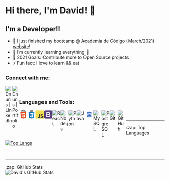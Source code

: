 # Hi there, I'm David! 👋

## I'm a Developer!!

- 🔭 I just finished my bootcamp @ Academia de Código (March/2021) [website]!
- 🌱 I’m currently learning everything 🤣
- 🥅 2021 Goals: Contribute more to Open Source projects
- ⚡ Fun fact: I love to learn && eat

### Connect with me:
[<img align="left" alt="Dnuns | LinkedIn" width="22px" src="https://pics.freeicons.io/uploads/icons/png/6769799911555590084-512.png"/>][linkedin]
[<img align="left" alt="Dnuns | Portifolio" width="22px" src="https://pics.freeicons.io/uploads/icons/png/8705987771530273516-512.png" target="_blank"/>][portifolio]

<br />

### Languages and Tools:

<img align="left" alt="HTML5" width="26px" src="https://raw.githubusercontent.com/github/explore/80688e429a7d4ef2fca1e82350fe8e3517d3494d/topics/html/html.png" />

<img align="left" alt="CSS3" width="26px" src="https://raw.githubusercontent.com/github/explore/80688e429a7d4ef2fca1e82350fe8e3517d3494d/topics/css/css.png" />

<img align="left" alt="JavaScript" width="26px" src="https://raw.githubusercontent.com/github/explore/80688e429a7d4ef2fca1e82350fe8e3517d3494d/topics/javascript/javascript.png" />

<img align="left" alt="Bootstrap" width="26px" src="https://raw.githubusercontent.com/github/explore/80688e429a7d4ef2fca1e82350fe8e3517d3494d/topics/bootstrap/bootstrap.png" />

<img align="left" alt="React" width="26px" src="https://pics.freeicons.io/uploads/icons/png/20167174151551942641-512.png" />

<img align="left" alt="Node.js" width="26px" src="https://pics.freeicons.io/uploads/icons/png/8954758561551942278-512.png" />

<img align="left" alt="Python" width="26px" src="https://pics.freeicons.io/uploads/icons/png/12785093741551942290-512.png" />

<img align="left" alt="Java" width="26px" src="https://pics.freeicons.io/uploads/icons/png/378554371540553613-512.png" />

<img align="left" alt="SQL" width="26px" src="https://raw.githubusercontent.com/github/explore/80688e429a7d4ef2fca1e82350fe8e3517d3494d/topics/sql/sql.png" />

<img align="left" alt="MySQL" width="26px" src="https://pics.freeicons.io/uploads/icons/png/4943187881553750385-512.png" />

<img align="left" alt="PostgreSQL" width="26px" src="https://www.vectorlogo.zone/logos/postgresql/postgresql-icon.svg" />

<img align="left" alt="Git" width="26px" src="https://pics.freeicons.io/uploads/icons/png/9374299221540553610-512.png" />

<img align="left" alt="GitHub" width="26px" src="https://pics.freeicons.io/uploads/icons/png/13702699181561032680-512.png" />

<br/>

----
<summary>:zap: Top Languages</summary>

[![Top Langs](https://github-readme-stats.vercel.app/api/top-langs/?username=Dnuns&layout=compact)](https://github.com/Dnuns/github-readme-stats)

<br>

----
<summary>:zap: GitHub Stats</summary>

<img align="left" alt="David's GitHub Stats" src="https://github-readme-stats.vercel.app/api?username=Dnuns" />


[website]: https://www.codeforall.cv
[linkedin]: https://linkedin.com/in/davsnuns
[portifolio]: https://dnuns.github.io/my-portifolio 
